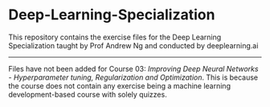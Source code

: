 # Deep-Learning-Specialization

This repository contains the exercise files for the Deep Learning Specialization taught by Prof Andrew Ng and conducted by deeplearning.ai

***
Files have not been added for Course 03: *Improving Deep Neural Networks - Hyperparameter tuning, Regularization and Optimization*.
This is because the course does not contain any exercise being a machine learning development-based course with solely quizzes.
